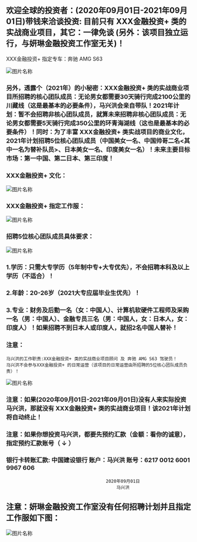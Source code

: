 
 
##   欢迎全球的投资者：(2020年09月01日-2021年09月01日)带钱来洽谈投资: 目前只有   XXX金融投资+   类的实战商业项目，其它：一律免谈 (另外：该项目独立运行，与妍琳金融投资工作室无关)！

XXX金融投资+   指定专车：奔驰 AMG S63 

![图片名称](https://timgsa.baidu.com/timg?image&quality=80&size=b9999_10000&sec=1598689045963&di=f781866b49521abc95e7b0a4e0419aeb&imgtype=0&src=http%3A%2F%2Fn.sinaimg.cn%2Fsinacn17%2F208%2Fw1027h781%2F20180707%2F2857-hexfcvm2762297.jpg)

###  另外，透露个（2021年）的小秘密：XXX金融投资+   类的实战商业项目所招聘的核心团队成员：无论男女都需要30天骑行完成2100公里的川藏线（这是最基本的必要条件），马兴洪会亲自带队！2021年计划：暂不会招聘非核心团队成员，就算未来招聘非核心团队成员：无论男女都需要5天骑行完成350公里的环青海湖线（这也是最基本的必要条件）！同时：为了丰富 XXX金融投资+   类实战项目的商业文化，2021年计划招聘5位核心团队成员（中国美女一名、中国帅哥二名<其中一名为替补队员>、日本美女一名、印度美女一名）！未来主要目标市场：第一中国、第二日本、第三印度！ 

###  XXX金融投资+ 文化：

![图片名称](https://timgsa.baidu.com/timg?image&quality=80&size=b9999_10000&sec=1598937471989&di=e430d3e96536d2cfb9e96c2bce723299&imgtype=0&src=http%3A%2F%2Fdingyue.nosdn.127.net%2FVnIW54Zf3IxRVCCsBpEQspyQYEKzU0T8OZcYFR1x5OL2E1542075083379.jpg)

###  XXX金融投资+ 指定工作服：  

![图片名称](https://ss0.bdstatic.com/70cFvHSh_Q1YnxGkpoWK1HF6hhy/it/u=244598138,3911435992&fm=15&gp=0.jpg)

###  招聘5位核心团队成员具体要求： 

![图片名称](http://5b0988e595225.cdn.sohucs.com/images/20200209/b9ee9dd26d7e48448c7e0d947ac72893.jpeg)

###  1.学历：只需大专学历（5年制中专+大专优先），不会招聘本科及以上学历（不适合）！

###  2.年龄：20-26岁（2021大专应届毕业生优先）！

###  3.专业：财务及后勤一名（女：中国人）、计算机软硬件工程师及采购一名（男：中国人）、金融专员三名（男：中国人，女：日本人，女：印度人）！如果招聘不到日本人或印度人，就招2名中国人替补！

###  注意：

    马兴洪的工作职责:XXX金融投资+ 类的实战商业项目顾问 及 奔驰 AMG S63 驾驶员！
    马兴洪不会参与XXX金融投资+ 的日常运营（该项目的日常运营由所招聘的5位核心团队成员负责）！
    
 
![图片名称](https://ss1.bdstatic.com/70cFvXSh_Q1YnxGkpoWK1HF6hhy/it/u=3941494213,2613401872&fm=26&gp=0.jpg)

###  注意：如果(2020年09月01日-2021年09月01日)没有人来实际投资马兴洪，那就没有  XXX金融投资+   类的实战商业项目！该2021年计划将自动终止！

###  注意：如果你想投资马兴洪，都要先预约汇款（金额：看你的诚意），指定预约汇款账号（ ↓ ） 


###   银行卡转账汇款: 中国建设银行 账户：马兴洪  账号：6217 0012 6001 9967 606   

 
                                          2020年09月01日
                                              马兴洪


##   注意：妍琳金融投资工作室没有任何招聘计划并且指定工作服如下图：

![图片名称](https://ss1.bdstatic.com/70cFvXSh_Q1YnxGkpoWK1HF6hhy/it/u=36822410,1369585877&fm=26&gp=0.jpg)
